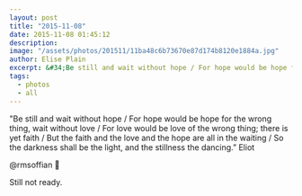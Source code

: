```yaml
---
layout: post
title: "2015-11-08"
date: 2015-11-08 01:45:12
description: 
image: "/assets/photos/201511/11ba48c6b73670e87d174b8120e1884a.jpg"
author: Elise Plain
excerpt: &#34;Be still and wait without hope / For hope would be hope for the wrong thing, wait without love / For love would be love of the wrong thing; there is yet faith / But the faith and the love and the hope are all in the waiting / So the darkness shall be the light, and the stillness the dancing.” Eliot
tags: 
  - photos
  - all
---
```


&#34;Be still and wait without hope / For hope would be hope for the wrong thing, wait without love / For love would be love of the wrong thing; there is yet faith / But the faith and the love and the hope are all in the waiting / So the darkness shall be the light, and the stillness the dancing.” Eliot
<p></p>
<p>@rmsoffian 💙</p><p>Still not ready.</p>